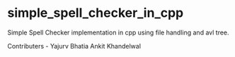 # simple_spell_checker_in_cpp
Simple Spell Checker implementation in cpp using file handling and avl tree.

Contributers -
Yajurv Bhatia
Ankit Khandelwal
